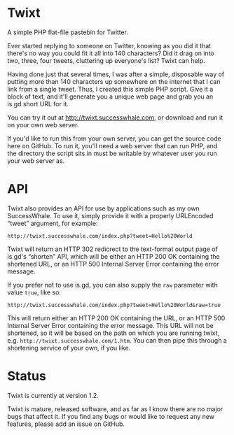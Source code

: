 Twixt
=====

A simple PHP flat-file pastebin for Twitter.

Ever started replying to someone on Twitter, knowing as you did it that there's no
way you could fit it all into 140 characters? Did it drag on into two, three, four
tweets, cluttering up everyone's list? Twixt can help.

Having done just that several times, I was after a simple, disposable way of
putting more than 140 characters up somewhere on the internet that I can link from
a single tweet. Thus, I created this simple PHP script. Give it a block of text,
and it'll generate you a unique web page and grab you an is.gd short URL for it.

You can try it out at http://twixt.successwhale.com, or download and run it on
your own web server.

If you'd like to run this from your own server, you can get the source code here on
GitHub. To run it, you'll need a web server that can run PHP, and the directory the
script sits in must be writable by whatever user you run your web server as.

API
===

Twixt also provides an API for use by applications such as my own SuccessWhale.
To use it, simply provide it with a properly URLEncoded “tweet” argument, for
example:

`http://twixt.successwhale.com/index.php?tweet=Hello%20World`

Twixt will return an HTTP 302 redicrect to the text-format output page of is.gd's “shorten” API, which will be either an HTTP 200 OK containing the shortened URL, or an HTTP 500 Internal Server Error containing the error message.

If you prefer not to use is.gd, you can also supply the `raw` parameter with value `true`, like so:

`http://twixt.successwhale.com/index.php?tweet=Hello%20World&raw=true`

This will return either an HTTP 200 OK containing the URL, or an HTTP 500 Internal Server Error containing the error message. This URL will not be shortened, so it will be based on the path on which you are running twixt, e.g. `http://twixt.successwhale.com/1.htm`. You can then pipe this through a shortening service of your own, if you like.

Status
======

Twixt is currently at version 1.2.

Twixt is mature, released software, and as far as I know there are no major bugs
that affect it. If you find any bugs or would like to request any new features,
please add an issue on GitHub.
